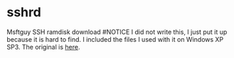 # sshrd
Msftguy SSH ramdisk download
#NOTICE
I did not write this, I just put it up because it is hard to find. I included the files I used with it on Windows XP SP3. The original is [here](https://github.com/msftguy/ssh-rd).

